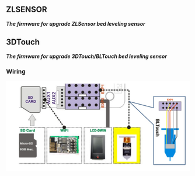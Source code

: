 ## ZLSENSOR
***The firmware for upgrade ZLSensor bed leveling sensor***

## 3DTouch
***The firmware for upgrade 3DTouch/BLTouch bed leveling sensor***
### Wiring 
![](./3DTouch/Z9V5Pro+3DTouch_wiring.jpg)